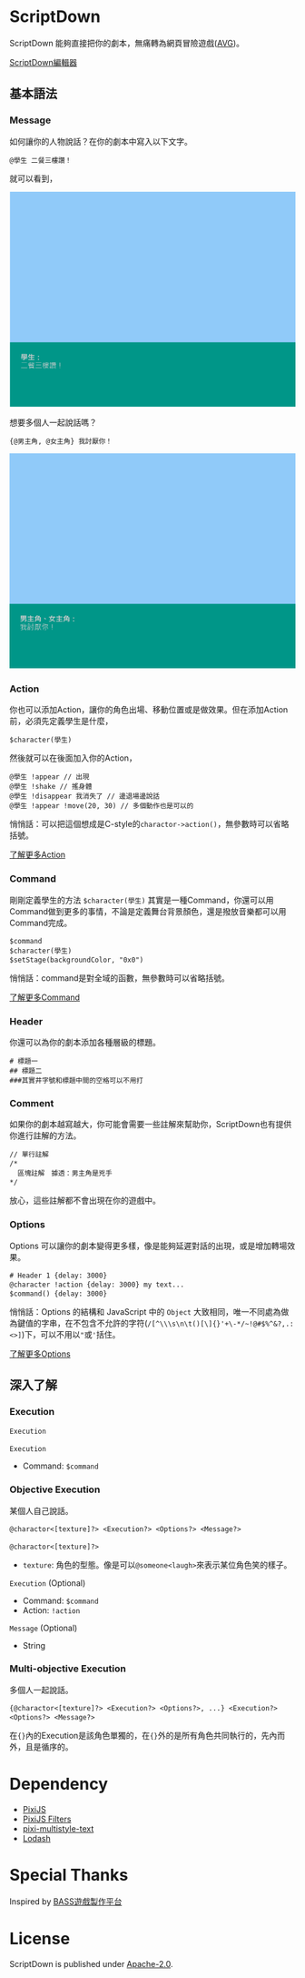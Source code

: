 # ScriptDown

ScriptDown 能夠直接把你的劇本，無痛轉為網頁冒險遊戲([AVG](https://zh.wikipedia.org/zh-tw/%E5%86%92%E9%99%A9%E6%B8%B8%E6%88%8F))。

[ScriptDown編輯器](https://pp253.github.io/script-down/test/editor.html)

## 基本語法

### Message

如何讓你的人物說話？在你的劇本中寫入以下文字。

```
@學生 二餐三樓讚！
```

就可以看到，

![@學生 二餐三樓讚！](./docs/demo1.png)

想要多個人一起說話嗎？

```
{@男主角, @女主角} 我討厭你！
```

![{@男主角, @女主角} 我討厭你！](./docs/demo2.png)

### Action

你也可以添加Action，讓你的角色出場、移動位置或是做效果。但在添加Action前，必須先定義學生是什麼，

```
$character(學生)
```

然後就可以在後面加入你的Action，

```
@學生 !appear // 出現
@學生 !shake // 搖身體
@學生 !disappear 我消失了 // 邊退場邊說話
@學生 !appear !move(20, 30) // 多個動作也是可以的
```

悄悄話：可以把這個想成是C-style的`charactor->action()`，無參數時可以省略括號。

[了解更多Action](./docs/actions.md)

### Command

剛剛定義學生的方法 `$character(學生)` 其實是一種Command，你還可以用Command做到更多的事情，不論是定義舞台背景顏色，還是撥放音樂都可以用Command完成。

```
$command
$character(學生)
$setStage(backgroundColor, "0x0")
```

悄悄話：command是對全域的函數，無參數時可以省略括號。

[了解更多Command](./docs/commands.md)

### Header

你還可以為你的劇本添加各種層級的標題。

```
# 標題一
## 標題二
###其實井字號和標題中間的空格可以不用打
```

### Comment

如果你的劇本越寫越大，你可能會需要一些註解來幫助你，ScriptDown也有提供你進行註解的方法。

```
// 單行註解
/*
  區塊註解　據透：男主角是兇手
*/
```

放心，這些註解都不會出現在你的遊戲中。

### Options

Options 可以讓你的劇本變得更多樣，像是能夠延遲對話的出現，或是增加轉場效果。

```
# Header 1 {delay: 3000}
@character !action {delay: 3000} my text...
$command() {delay: 3000}
```

悄悄話：Options 的結構和 JavaScript 中的 `Object` 大致相同，唯一不同處為做為鍵值的字串，在不包含不允許的字符(`/[^\\\s\n\t()[\]{}'+\-*/~!@#$%^&?,.:<>]`)下，可以不用以`"`或`'`括住。

[了解更多Options](./docs/options.md)

## 深入了解

### Execution

```
Execution
```

`Execution`
- Command: `$command`

### Objective Execution
某個人自己說話。
```
@charactor<[texture]?> <Execution?> <Options?> <Message?>
```

`@charactor<[texture]?>`
- `texture`: 角色的型態。像是可以`@someone<laugh>`來表示某位角色笑的樣子。

`Execution` (Optional)
- Command: `$command`
- Action: `!action`

`Message` (Optional)
- String

### Multi-objective Execution
多個人一起說話。
```
{@charactor<[texture]?> <Execution?> <Options?>, ...} <Execution?> <Options?> <Message?>
```

在`{}`內的Execution是該角色單獨的，在`{}`外的是所有角色共同執行的，先內而外，且是循序的。

# Dependency

- [PixiJS](http://www.pixijs.com/)
- [PixiJS Filters](https://github.com/pixijs/pixi-filters)
- [pixi-multistyle-text](https://github.com/tleunen/pixi-multistyle-text)
- [Lodash](https://lodash.com/)

# Special Thanks

Inspired by [BASS遊戲製作平台](http://bassavg.com/games.php)

# License

ScriptDown is published under [Apache-2.0](./LICENSE).
